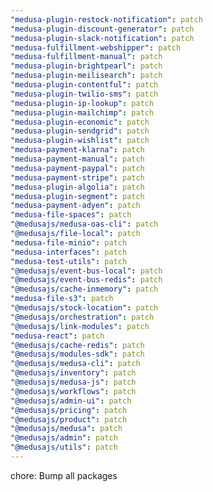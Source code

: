 ```yaml
---
"medusa-plugin-restock-notification": patch
"medusa-plugin-discount-generator": patch
"medusa-plugin-slack-notification": patch
"medusa-fulfillment-webshipper": patch
"medusa-fulfillment-manual": patch
"medusa-plugin-brightpearl": patch
"medusa-plugin-meilisearch": patch
"medusa-plugin-contentful": patch
"medusa-plugin-twilio-sms": patch
"medusa-plugin-ip-lookup": patch
"medusa-plugin-mailchimp": patch
"medusa-plugin-economic": patch
"medusa-plugin-sendgrid": patch
"medusa-plugin-wishlist": patch
"medusa-payment-klarna": patch
"medusa-payment-manual": patch
"medusa-payment-paypal": patch
"medusa-payment-stripe": patch
"medusa-plugin-algolia": patch
"medusa-plugin-segment": patch
"medusa-payment-adyen": patch
"medusa-file-spaces": patch
"@medusajs/medusa-oas-cli": patch
"@medusajs/file-local": patch
"medusa-file-minio": patch
"medusa-interfaces": patch
"medusa-test-utils": patch
"@medusajs/event-bus-local": patch
"@medusajs/event-bus-redis": patch
"@medusajs/cache-inmemory": patch
"medusa-file-s3": patch
"@medusajs/stock-location": patch
"@medusajs/orchestration": patch
"@medusajs/link-modules": patch
"medusa-react": patch
"@medusajs/cache-redis": patch
"@medusajs/modules-sdk": patch
"@medusajs/medusa-cli": patch
"@medusajs/inventory": patch
"@medusajs/medusa-js": patch
"@medusajs/workflows": patch
"@medusajs/admin-ui": patch
"@medusajs/pricing": patch
"@medusajs/product": patch
"@medusajs/medusa": patch
"@medusajs/admin": patch
"@medusajs/utils": patch
---
```


chore: Bump all packages
